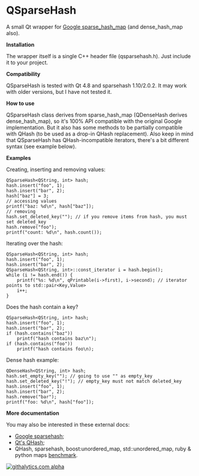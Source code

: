 QSparseHash
===========

A small Qt wrapper for [Google sparse_hash_map](https://code.google.com/p/sparsehash/) (and dense_hash_map also).

**Installation**

The wrapper itself is a single C++ header file (qsparsehash.h). Just include it to your project.

**Compatibility**

QSparseHash is tested with Qt 4.8 and sparsehash 1.10/2.0.2. It may work with older versions, but I have not tested it.

**How to use**

QSparseHash class derives from sparse_hash_map (QDenseHash derives dense_hash_map), so it's 100% API compatible with the original Google implementation. But it also has some methods to be partially compatible with QHash (to be used as a drop-in QHash replacement). Also keep in mind that QSparseHash has QHash-incompatible iterators, there's a bit different syntax (see example below).

**Examples**

Creating, inserting and removing values:

    QSparseHash<QString, int> hash;
    hash.insert("foo", 1);
    hash.insert("bar", 2);
    hash["baz"] = 3;
    // accessing values
    printf("baz: %d\n", hash["baz"]);
    // removing
    hash.set_deleted_key(""); // if you remove items from hash, you must set deleted_key
    hash.remove("foo");
    printf("count: %d\n", hash.count());
    
Iterating over the hash:

    QSparseHash<QString, int> hash;
    hash.insert("foo", 1);
    hash.insert("bar", 2);
    QSparseHash<QString, int>::const_iterator i = hash.begin();
    while (i != hash.end()) {
        printf("%s: %d\n", qPrintable(i->first), i->second); // iterator points to std::pair<Key,Value>
        i++;
    }
    
Does the hash contain a key?

    QSparseHash<QString, int> hash;
    hash.insert("foo", 1);
    hash.insert("bar", 2);
    if (hash.contains("baz"))
        printf("hash contains baz\n");
    if (hash.contains("foo"))
        printf("hash contains foo\n);
        
Dense hash example:

    QDenseHash<QString, int> hash; 
    hash.set_empty_key(""); // going to use "" as empty_key
    hash.set_deleted_key("!"); // empty_key must not match deleted_key
    hash.insert("foo", 1);
    hash.insert("bar", 2);
    hash.remove("bar");
    printf("foo: %d\n", hash["foo"]);
        
**More documentation**

You may also be interested in these external docs:
* [Google sparsehash](http://sparsehash.googlecode.com/svn/trunk/doc/index.html);
* [Qt's QHash](http://qt-project.org/doc/qt-4.8/qhash.html);
* QHash, sparsehash, boost:unordered_map, std::unordered_map, ruby & python maps [benchmark](http://blog.aggregateknowledge.com/2011/11/27/big-memory-part-3-5-google-sparsehash/).

[![githalytics.com alpha](https://cruel-carlota.pagodabox.com/cc1d27670ad5e06db4bf70ce51adc384 "githalytics.com")](http://githalytics.com/shuttie/qsparsehash)
